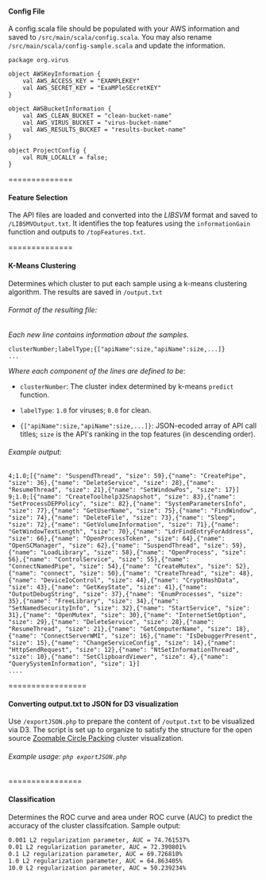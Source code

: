 #### Config File

A config.scala file should be populated with your AWS information and saved to `/src/main/scala/config.scala`. You may also rename `/src/main/scala/config-sample.scala` and update the information.

```
package org.virus

object AWSKeyInformation {
	val AWS_ACCESS_KEY = "EXAMPLEKEY"
	val AWS_SECRET_KEY = "ExaMPleSEcretKEY"
}

object AWSBucketInformation {
	val AWS_CLEAN_BUCKET = "clean-bucket-name"
	val AWS_VIRUS_BUCKET = "virus-bucket-name"
	val AWS_RESULTS_BUCKET = "results-bucket-name"
}

object ProjectConfig {
	val RUN_LOCALLY = false;
}
```

==============


#### Feature Selection

The API files are loaded and converted into the *LIBSVM* format and saved to `/LIBSMVOutput.txt`. It identifies the top features using the `informationGain` function and outputs to `/topFeatures.txt`.

==============


#### K-Means Clustering

Determines which cluster to put each sample using a k-means clustering algorithm. The results are saved in `/output.txt`

###### Format of the resulting file:

*Each new line contains information about the samples.*

```
clusterNumber;labelType;{["apiName":size,"apiName":size,...]}
...
```

*Where each component of the lines are defined to be:*

- `clusterNumber`: The cluster index determined by k-means `predict` function.

- `labelType`: `1.0` for viruses; `0.0` for clean.

- `{["apiName":size,"apiName":size,...]}`: JSON-ecoded array of API call titles; `size` is the API's ranking in the top features (in descending order).

###### Example output:

```
4;1.0;[{"name": "SuspendThread", "size": 59},{"name": "CreatePipe", "size": 36},{"name": "DeleteService", "size": 28},{"name": "ResumeThread", "size": 21},{"name": "SetWindowPos", "size": 17}]
9;1.0;[{"name": "CreateToolhelp32Snapshot", "size": 83},{"name": "SetProcessDEPPolicy", "size": 82},{"name": "SystemParametersInfo", "size": 77},{"name": "GetUserName", "size": 75},{"name": "FindWindow", "size": 74},{"name": "DeleteFile", "size": 73},{"name": "Sleep", "size": 72},{"name": "GetVolumeInformation", "size": 71},{"name": "GetWindowTextLength", "size": 70},{"name": "LdrFindEntryForAddress", "size": 66},{"name": "OpenProcessToken", "size": 64},{"name": "OpenSCManager", "size": 62},{"name": "SuspendThread", "size": 59},{"name": "LoadLibrary", "size": 58},{"name": "OpenProcess", "size": 56},{"name": "ControlService", "size": 55},{"name": "ConnectNamedPipe", "size": 54},{"name": "CreateMutex", "size": 52},{"name": "connect", "size": 50},{"name": "CreateThread", "size": 48},{"name": "DeviceIoControl", "size": 44},{"name": "CryptHashData", "size": 43},{"name": "GetKeyState", "size": 41},{"name": "OutputDebugString", "size": 37},{"name": "EnumProcesses", "size": 35},{"name": "FreeLibrary", "size": 34},{"name": "SetNamedSecurityInfo", "size": 32},{"name": "StartService", "size": 31},{"name": "OpenMutex", "size": 30},{"name": "InternetSetOption", "size": 29},{"name": "DeleteService", "size": 28},{"name": "ResumeThread", "size": 21},{"name": "GetComputerName", "size": 18},{"name": "ConnectServerWMI", "size": 16},{"name": "IsDebuggerPresent", "size": 15},{"name": "ChangeServiceConfig", "size": 14},{"name": "HttpSendRequest", "size": 12},{"name": "NtSetInformationThread", "size": 10},{"name": "SetClipboardViewer", "size": 4},{"name": "QuerySystemInformation", "size": 1}]
....
```

=================

#### Converting output.txt to JSON for D3 visualization

Use `/exportJSON.php` to prepare the content of `/output.txt` to be visualized via D3. The script is set up to organize to satisfy the structure for the open source [Zoomable Circle Packing](https://bl.ocks.org/mbostock/7607535) cluster visualization.

###### Example usage: `php exportJSON.php`

================

#### Classification

Determines the ROC curve and area under ROC curve (AUC) to predict the accuracy of the cluster classifcation. Sample output:

```
0.001 L2 regularization parameter, AUC = 74.761537%
0.01 L2 regularization parameter, AUC = 72.390801%
0.1 L2 regularization parameter, AUC = 69.726810%
1.0 L2 regularization parameter, AUC = 64.863405%
10.0 L2 regularization parameter, AUC = 50.239234%
```
